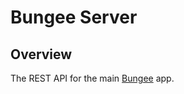 # Bungee Server

## Overview

The REST API for the main [Bungee](https://github.com/Kggupta/Bungee) app.

